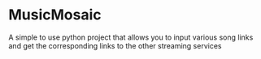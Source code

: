 # MusicMosaic
 A simple to use python project that allows you to input various song links and get the corresponding links to the other streaming services
